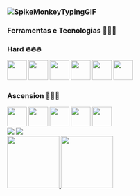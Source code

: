 ### ![SpikeMonkeyTypingGIF](https://github.com/giovlucas/giovlucas/assets/104012843/5e76d513-3165-408c-9337-6dd7f9cb9b91)




### Ferramentas e Tecnologias 🧑🏻‍💻
### Hard 🔥🔥🔥
<div>
<img loading="lazy" src="https://cdn.jsdelivr.net/gh/devicons/devicon/icons/amazonwebservices/amazonwebservices-plain-wordmark.svg" width="45" height="45"/>          
<img loading="lazy" src="https://cdn.jsdelivr.net/gh/devicons/devicon/icons/terraform/terraform-original-wordmark.svg" width="45" height="45"/>           
<img loading="lazy" src="https://cdn.jsdelivr.net/gh/devicons/devicon/icons/git/git-plain-wordmark.svg" width="45" height="45"/>                       
<img src="https://cdn.jsdelivr.net/gh/devicons/devicon/icons/docker/docker-plain-wordmark.svg" width="45" height="45"/>                        
<img loading="lazy" src="https://cdn.jsdelivr.net/gh/devicons/devicon/icons/kubernetes/kubernetes-plain-wordmark.svg" width="45" height="45"/>
<img loading="lazy" <img src="https://cdn.jsdelivr.net/gh/devicons/devicon/icons/grafana/grafana-original-wordmark.svg" width="45" height="45"/>
</div>

### Ascension 🚀🚀🚀
<div>
<img loading="lazy" src="https://cdn.jsdelivr.net/gh/devicons/devicon/icons/ansible/ansible-original-wordmark.svg" width="45" height="45"/>
<img loading="lazy" src="https://cdn.jsdelivr.net/gh/devicons/devicon/icons/azure-original-wordmark.svg" width="45" height="45"/>
<img loading="lazy" src="https://cdn.jsdelivr.net/gh/devicons/devicon/icons/mysql/mysql-original-wordmark" width="45" height="45"/>
<img loading="lazy" src="https://cdn.jsdelivr.net/gh/devicons/devicon/icons/microsoftsqlserver/microsoftsqlserver-plain-wordmark" width="45" height="45"/>
<img loading="lazy" src="https://cdn.jsdelivr.net/gh/devicons/devicon/icons/python/python-original-wordmark" width="45" height="45"/>
</div>



          
<div>
<a href="https://instagram.com/giovlucas" target="_blank"><img loading="lazy" src="https://img.shields.io/badge/-Instagram-%23E4405F?style=for-the-badge&logo=instagram&logoColor=white" target="_blank"></a>
<a href="https://www.linkedin.com/in/giovlucas" target="_blank"><img loading="lazy" src="https://img.shields.io/badge/-LinkedIn-%230077B5?style=for-the-badge&logo=linkedin&logoColor=white" target="_blank"></a>   
</div>


<div>
<a href="https://github.com/giovlucas">
<img loading="lazy" height="120em" src="https://github-readme-stats.vercel.app/api/top-langs/?username=giovlucas&layout=compact&langs_count=7&theme=tokyonight"/>
<img loading="lazy" height="120em" src="https://github-readme-stats.vercel.app/api?username=giovlucas&show_icons=true&theme=tokyonight&include_all_commits=true&count_private=true"/>
</div>
